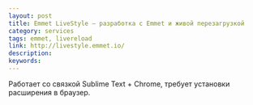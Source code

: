 ```yaml
---
layout: post
title: Emmet LiveStyle — разработка с Emmet и живой перезагрузкой
category: services
tags: emmet, livereload
link: http://livestyle.emmet.io/
description:
keywords:
---
```


<p>Работает со связкой Sublime Text + Chrome, требует установки расширения в браузер.</p>
